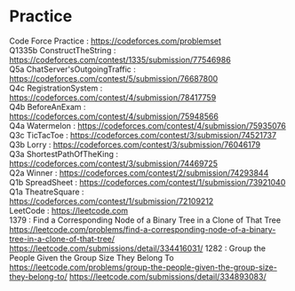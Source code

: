 # Practice
Code Force Practice :  https://codeforces.com/problemset<br>
Q1335b ConstructTheString : https://codeforces.com/contest/1335/submission/77546986<br>
Q5a ChatServer'sOutgoingTraffic : https://codeforces.com/contest/5/submission/76687800<br>
Q4c RegistrationSystem : https://codeforces.com/contest/4/submission/78417759<br>
Q4b BeforeAnExam : https://codeforces.com/contest/4/submission/75948566<br>
Q4a Watermelon : https://codeforces.com/contest/4/submission/75935076<br>
Q3c TicTacToe : https://codeforces.com/contest/3/submission/74521737<br>
Q3b Lorry : https://codeforces.com/contest/3/submission/76046179<br>
Q3a ShortestPathOfTheKing : https://codeforces.com/contest/3/submission/74469725<br>
Q2a Winner : https://codeforces.com/contest/2/submission/74293844<br>
Q1b SpreadSheet : https://codeforces.com/contest/1/submission/73921040<br>
Q1a TheatreSquare : https://codeforces.com/contest/1/submission/72109212<br>
LeetCode : https://leetcode.com<br>
1379 : Find a Corresponding Node of a Binary Tree in a Clone of That Tree
  https://leetcode.com/problems/find-a-corresponding-node-of-a-binary-tree-in-a-clone-of-that-tree/
  https://leetcode.com/submissions/detail/334416031/
1282 : Group the People Given the Group Size They Belong To 
  https://leetcode.com/problems/group-the-people-given-the-group-size-they-belong-to/
  https://leetcode.com/submissions/detail/334893083/
